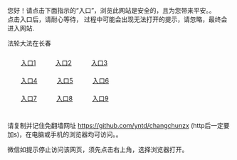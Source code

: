 您好！请点击下面指示的“入口”，浏览此网站是安全的，且为您带来平安。。 <br/>
点击入口后，请耐心等待， 过程中可能会出现无法打开的提示，请忽略，最终会进入网站. </br>

法轮大法在长春<br/>
<div style="padding:10px"><a style="margin:20px" target="_blank" href="https://d6kc6l973zf1d.cloudfront.net/2Qpsp?bgisvmtd" id="ccLink1" rel="nofollow">入口1</a> <a target="_blank" style="margin:20px" href="https://d2t9nssu9a63yy.cloudfront.net/2Qpsp?reyac" id="ccLink2" rel="nofollow">入口2</a> <a style="margin:20px" target="_blank" href="https://d2sil3qa0n3edy.cloudfront.net/2Qpsp?vmhee" id="ccLink3" rel="nofollow">入口3</a></div>

<div style="padding:10px" ><a style="margin:20px" target="_blank" href="https://d6kc6l973zf1d.cloudfront.net/2Qpsp?bgisvmtd" id="ccLink4" rel="nofollow">入口4</a> <a style="margin:20px" href="https://d2t9nssu9a63yy.cloudfront.net/2Qpsp?reyac" target="_blank" id="ccLink5" rel="nofollow">入口5</a> <a style="margin:20px" href="https://d2sil3qa0n3edy.cloudfront.net/2Qpsp?vmhee" target="_blank" id="ccLink6" rel="nofollow">入口6</a></div>

<div style="padding:10px"><a style="margin:20px" target="_blank" href="https://d6kc6l973zf1d.cloudfront.net/2Qpsp?bgisvmtd" id="ccLink7" rel="nofollow">入口7</a> <a style="margin:20px" href="https://d2t9nssu9a63yy.cloudfront.net/2Qpsp?reyac" target="_blank" id="ccLink8" rel="nofollow">入口8</a> <a style="margin:20px" target="_blank" href="https://d2sil3qa0n3edy.cloudfront.net/2Qpsp?vmhee" id="ccLink9" rel="nofollow">入口9</a></div>

<br/>



请复制并记住免翻墙网址 https://github.com/yntd/changchunzx (http后一定要加s)，在电脑或手机的浏览器均可访问。。<br/>

微信如提示停止访问该网页，须先点击右上角，选择浏览器打开。
